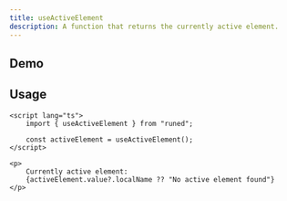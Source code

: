 ```yaml
---
title: useActiveElement
description: A function that returns the currently active element.
---
```


<script>
import { UseActiveElementDemo } from '$lib/components/demos';
</script>

## Demo

<UseActiveElementDemo />

## Usage

```svelte
<script lang="ts">
	import { useActiveElement } from "runed";

	const activeElement = useActiveElement();
</script>

<p>
	Currently active element:
	{activeElement.value?.localName ?? "No active element found"}
</p>
```
